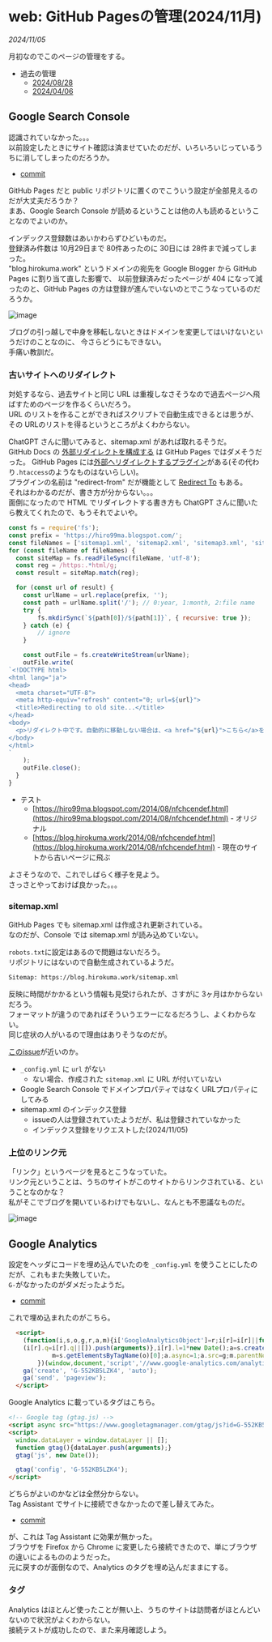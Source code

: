 # web: GitHub Pagesの管理(2024/11月)

_2024/11/05_

月初なのでこのページの管理をする。

* 過去の管理
  * [2024/08/28](https://blog.hirokuma.work/2024/08/20240828-ghp.html)
  * [2024/04/06](https://blog.hirokuma.work/2024/04/20240406-githubio.html)

## Google Search Console

認識されていなかった。。。  
以前設定したときにサイト確認は済ませていたのだが、いろいろいじっているうちに消してしまったのだろうか。

* [commit](https://github.com/hirokuma/hirokuma.github.io/commit/e05945c54abfd4f274f2cea8f1d39e7bca9c75d9)

GitHub Pages だと public リポジトリに置くのでこういう設定が全部見えるのだが大丈夫だろうか？  
まあ、Google Search Console が読めるということは他の人も読めるということなのでよいのか。

インデックス登録数はあいかわらずひどいものだ。  
登録済み件数は 10月29日まで 80件あったのに 30日には 28件まで減ってしまった。  
"blog.hirokuma.work" というドメインの宛先を Google Blogger から GitHub Pages に割り当て直した影響で、
以前登録済みだったページが 404 になって減ったのと、GitHub Pages の方は登録が進んでいないのとでこうなっているのだろうか。

![image](20241105a-1.png)

ブログの引っ越しで中身を移転しないときはドメインを変更してはいけないというだけのことなのに、
今さらどうにもできない。  
手痛い教訓だ。

### 古いサイトへのリダイレクト

対処するなら、過去サイトと同じ URL は重複しなさそうなので過去ページへ飛ばすためのページを作るくらいだろう。  
URL のリストを作ることができればスクリプトで自動生成できるとは思うが、その URLのリストを得るというところがよくわからない。  

ChatGPT さんに聞いてみると、sitemap.xml があれば取れるそうだ。  
GitHub Docs の [外部リダイレクトを構成する](https://docs.github.com/ja/contributing/writing-for-github-docs/configuring-redirects#configuring-external-redirects) は GitHub Pages ではダメそうだった。
GitHub Pages には[外部へリダイレクトするプラグイン](https://github.com/jekyll/jekyll-redirect-from)がある(その代わり`.htaccess`のようなものはないらしい)。  
プラグインの名前は "redirect-from" だが機能として [Redirect To](https://github.com/jekyll/jekyll-redirect-from?tab=readme-ov-file#redirect-to) もある。  
それはわかるのだが、書き方が分からない。。。  
面倒になったので HTML でリダイレクトする書き方も ChatGPT さんに聞いたら教えてくれたので、もうそれでよいや。

```js
const fs = require('fs');
const prefix = 'https://hiro99ma.blogspot.com/';
const fileNames = ['sitemap1.xml', 'sitemap2.xml', 'sitemap3.xml', 'sitemap4.xml'];
for (const fileName of fileNames) {
  const siteMap = fs.readFileSync(fileName, 'utf-8');
  const reg = /https:.*html/g;
  const result = siteMap.match(reg);

  for (const url of result) {
    const urlName = url.replace(prefix, '');
    const path = urlName.split('/'); // 0:year, 1:month, 2:file name
    try {
        fs.mkdirSync(`${path[0]}/${path[1]}`, { recursive: true });
    } catch (e) {
        // ignore
    }

    const outFile = fs.createWriteStream(urlName);
    outFile.write(
`<!DOCTYPE html>
<html lang="ja">
<head>
  <meta charset="UTF-8">
  <meta http-equiv="refresh" content="0; url=${url}">
  <title>Redirecting to old site...</title>
</head>
<body>
  <p>リダイレクト中です。自動的に移動しない場合は、<a href="${url}">こちら</a>をクリックしてください。</p>
</body>
</html>
`
    );
    outFile.close();
  }
}
```

* テスト
  * [https://hiro99ma.blogspot.com/2014/08/nfchcendef.html](https://hiro99ma.blogspot.com/2014/08/nfchcendef.html) - オリジナル
  * [https://blog.hirokuma.work/2014/08/nfchcendef.html](https://blog.hirokuma.work/2014/08/nfchcendef.html) - 現在のサイトから古いページに飛ぶ

よさそうなので、これでしばらく様子を見よう。  
さっさとやっておけば良かった。。。

### sitemap.xml

GitHub Pages でも sitemap.xml は作成され更新されている。  
なのだが、Console では sitemap.xml が読み込めていない。

`robots.txt`に設定はあるので問題はないだろう。  
リポジトリにはないので自動生成されているようだ。

```txt
Sitemap: https://blog.hirokuma.work/sitemap.xml
```

反映に時間がかかるという情報も見受けられたが、さすがに 3ヶ月はかからないだろう。  
フォーマットが違うのであればそういうエラーになるだろうし、よくわからない。  
同じ症状の人がいるので理由はありそうなのだが。

[このissue](https://github.com/jekyll/jekyll-sitemap/issues/302)が近いのか。

* `_config.yml` に `url` がない
  * ない場合、作成された `sitemap.xml` に URL が付いていない
* Google Search Console でドメインプロパティではなく URLプロパティにしてみる
* sitemap.xml のインデックス登録
  * issueの人は登録されていたようだが、私は登録されていなかった
  * インデックス登録をリクエストした(2024/11/05)

### 上位のリンク元

「リンク」というページを見るとこうなっていた。  
リンク元ということは、うちのサイトがこのサイトからリンクされている、ということなのかな？  
私がそこでブログを開いているわけでもないし、なんとも不思議なものだ。

![image](20241105a-2.png)

## Google Analytics

設定をヘッダにコードを埋め込んでいたのを `_config.yml` を使うことにしたのだが、これもまた失敗していた。  
`G-`がなかったのがダメだったようだ。

* [commit](https://github.com/hirokuma/hirokuma.github.io/commit/56313247b61c1ae574efffcf96c04f386675ddce)

これで埋め込まれたのがこちら。

```html
  <script>
    (function(i,s,o,g,r,a,m){i['GoogleAnalyticsObject']=r;i[r]=i[r]||function(){
    (i[r].q=i[r].q||[]).push(arguments)},i[r].l=1*new Date();a=s.createElement(o),
            m=s.getElementsByTagName(o)[0];a.async=1;a.src=g;m.parentNode.insertBefore(a,m)
        })(window,document,'script','//www.google-analytics.com/analytics.js','ga');
    ga('create', 'G-552KB5LZK4', 'auto');
    ga('send', 'pageview');
  </script>
```

Google Analytics に載っているタグはこちら。

```html
<!-- Google tag (gtag.js) -->
<script async src="https://www.googletagmanager.com/gtag/js?id=G-552KB5LZK4"></script>
<script>
  window.dataLayer = window.dataLayer || [];
  function gtag(){dataLayer.push(arguments);}
  gtag('js', new Date());

  gtag('config', 'G-552KB5LZK4');
</script>
```

どちらがよいのかなどは全然分からない。  
Tag Assistant でサイトに接続できなかったので差し替えてみた。

* [commit](https://github.com/hirokuma/hirokuma.github.io/commit/a5637f63ae14338eeefbf5dec780b48fdaf9355e)

が、これは Tag Assistant に効果が無かった。  
ブラウザを Firefox から Chrome に変更したら接続できたので、単にブラウザの違いによるもののようだった。  
元に戻すのが面倒なので、Analytics のタグを埋め込んだままにする。

### タグ

Analytics はほとんど使ったことが無い上、うちのサイトは訪問者がほとんどいないので状況がよくわからない。  
接続テストが成功したので、また来月確認しよう。
